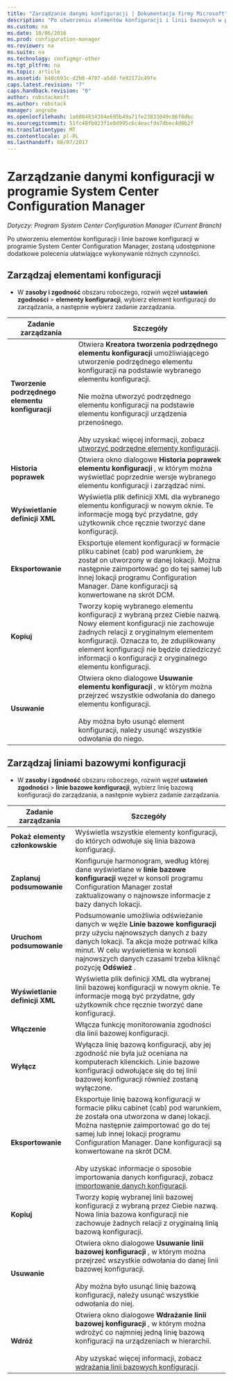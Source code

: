 ```yaml
---
title: "Zarządzanie danymi konfiguracji | Dokumentacja firmy Microsoft"
description: "Po utworzeniu elementów konfiguracji i linii bazowych w programie System Center Configuration Manager, należy używać innych poleceń, można wykonywać różne akcje."
ms.custom: na
ms.date: 10/06/2016
ms.prod: configuration-manager
ms.reviewer: na
ms.suite: na
ms.technology: configmgr-other
ms.tgt_pltfrm: na
ms.topic: article
ms.assetid: b48c693c-d2b0-4707-a5dd-fe92172c49fe
caps.latest.revision: "7"
caps.handback.revision: "0"
author: robstackmsft
ms.author: robstack
manager: angrobe
ms.openlocfilehash: 1a6084834384e695b49a71fe23833049c86f8dbc
ms.sourcegitcommit: 51fc48fb023f1e8d995c6c4eacfda7dbec4d0b2f
ms.translationtype: MT
ms.contentlocale: pl-PL
ms.lasthandoff: 08/07/2017
---
```

# <a name="manage-configuration-data-in-system-center-configuration-manager"></a>Zarządzanie danymi konfiguracji w programie System Center Configuration Manager

*Dotyczy: Program System Center Configuration Manager (Current Branch)*

Po utworzeniu elementów konfiguracji i linie bazowe konfiguracji w programie System Center Configuration Manager, zostaną udostępnione dodatkowe polecenia ułatwiające wykonywanie różnych czynności.  

## <a name="manage-configuration-items"></a>Zarządzaj elementami konfiguracji  

-   W **zasoby i zgodność** obszaru roboczego, rozwiń węzeł **ustawień zgodności** > **elementy konfiguracji**, wybierz element konfiguracji do zarządzania, a następnie wybierz zadanie zarządzania.  

|Zadanie zarządzania|Szczegóły|  
|---------------------|-------------|  
|**Tworzenie podrzędnego elementu konfiguracji**|Otwiera **Kreatora tworzenia podrzędnego elementu konfiguracji** umożliwiającego utworzenie podrzędnego elementu konfiguracji na podstawie wybranego elementu konfiguracji.<br /><br /> Nie można utworzyć podrzędnego elementu konfiguracji na podstawie elementu konfiguracji urządzenia przenośnego.<br /><br /> Aby uzyskać więcej informacji, zobacz [utworzyć podrzędne elementy konfiguracji](../../compliance/deploy-use/create-child-configuration-items.md).|  
|**Historia poprawek**|Otwiera okno dialogowe **Historia poprawek elementu konfiguracji** , w którym można wyświetlać poprzednie wersje wybranego elementu konfiguracji i zarządzać nimi.|  
|**Wyświetlanie definicji XML**|Wyświetla plik definicji XML dla wybranego elementu konfiguracji w nowym oknie. Te informacje mogą być przydatne, gdy użytkownik chce ręcznie tworzyć dane konfiguracji.|  
|**Eksportowanie**|Eksportuje element konfiguracji w formacie pliku cabinet (cab) pod warunkiem, że został on utworzony w danej lokacji. Można następnie zaimportować go do tej samej lub innej lokacji programu Configuration Manager. Dane konfiguracji są konwertowane na skrót DCM.|  
|**Kopiuj**|Tworzy kopię wybranego elementu konfiguracji z wybraną przez Ciebie nazwą. Nowy element konfiguracji nie zachowuje żadnych relacji z oryginalnym elementem konfiguracji. Oznacza to, że zduplikowany element konfiguracji nie będzie dziedziczyć informacji o konfiguracji z oryginalnego elementu konfiguracji.|  
|**Usuwanie**|Otwiera okno dialogowe **Usuwanie elementu konfiguracji** , w którym można przejrzeć wszystkie odwołania do danego elementu konfiguracji.<br /><br /> Aby można było usunąć element konfiguracji, należy usunąć wszystkie odwołania do niego.|  

## <a name="manage-configuration-baselines"></a>Zarządzaj liniami bazowymi konfiguracji  

-   W **zasoby i zgodność** obszaru roboczego, rozwiń węzeł **ustawień zgodności** > **linie bazowe konfiguracji**, wybierz linię bazową konfiguracji do zarządzania, a następnie wybierz zadanie zarządzania.  


|Zadanie zarządzania|Szczegóły|  
|---------------------|-------------|  
|**Pokaż elementy członkowskie**|Wyświetla wszystkie elementy konfiguracji, do których odwołuje się linia bazowa konfiguracji.|  
|**Zaplanuj podsumowanie**|Konfiguruje harmonogram, według której dane wyświetlane w **linie bazowe konfiguracji** węzeł w konsoli programu Configuration Manager został zaktualizowany o najnowsze informacje z bazy danych lokacji.|  
|**Uruchom podsumowanie**|Podsumowanie umożliwia odświeżanie danych w węźle **Linie bazowe konfiguracji** przy użyciu najnowszych danych z bazy danych lokacji. Ta akcja może potrwać kilka minut. W celu wyświetlenia w konsoli najnowszych danych czasami trzeba kliknąć pozycję **Odśwież** .|  
|**Wyświetlanie definicji XML**|Wyświetla plik definicji XML dla wybranej linii bazowej konfiguracji w nowym oknie. Te informacje mogą być przydatne, gdy użytkownik chce ręcznie tworzyć dane konfiguracji.|  
|**Włączenie**|Włącza funkcję monitorowania zgodności dla linii bazowej konfiguracji.|  
|**Wyłącz**|Wyłącza linię bazową konfiguracji, aby jej zgodność nie była już oceniana na komputerach klienckich. Linie bazowe konfiguracji odwołujące się do tej linii bazowej konfiguracji również zostaną wyłączone.|  
|**Eksportowanie**|Eksportuje linię bazową konfiguracji w formacie pliku cabinet (cab) pod warunkiem, że została ona utworzona w danej lokacji. Można następnie zaimportować go do tej samej lub innej lokacji programu Configuration Manager. Dane konfiguracji są konwertowane na skrót DCM.<br /><br /> Aby uzyskać informacje o sposobie importowania danych konfiguracji, zobacz [importowanie danych konfiguracji](../../compliance/deploy-use/import-configuration-data.md).|  
|**Kopiuj**|Tworzy kopię wybranej linii bazowej konfiguracji z wybraną przez Ciebie nazwą. Nowa linia bazowa konfiguracji nie zachowuje żadnych relacji z oryginalną linią bazową konfiguracji.|  
|**Usuwanie**|Otwiera okno dialogowe **Usuwanie linii bazowej konfiguracji** , w którym można przejrzeć wszystkie odwołania do danej linii bazowej konfiguracji.<br /><br /> Aby można było usunąć linię bazową konfiguracji, należy usunąć wszystkie odwołania do niej.|  
|**Wdróż**|Otwiera okno dialogowe **Wdrażanie linii bazowej konfiguracji** , w którym można wdrożyć co najmniej jedną linię bazową konfiguracji na urządzeniach w hierarchii.<br /><br /> Aby uzyskać więcej informacji, zobacz [wdrażania linii bazowych konfiguracji](../../compliance/deploy-use/deploy-configuration-baselines.md).|  

